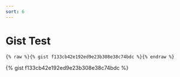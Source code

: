 ```yaml
---
sort: 6
---
```


# Gist Test

```
{% raw %}{% gist f133cb42e192ed9e23b308e38c74bdc %}{% endraw %}
```

{% gist f133cb42e192ed9e23b308e38c74bdc %}
